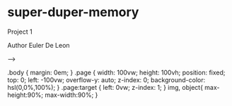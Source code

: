 # super-duper-memory
Project 1

<!DOCTYPE html>
<html>
    <!--The following code is meant for something, I'm not sure yet-->
  
  
  Author
  Euler De Leon

-->

   <head> 
      <title>Hello World</title>  
      <meta name="viewport" content="width=device-width, initial-scale=1">
      <meta name="apple-mobile-web-app-capable" content="yes">
      <link rel="stylesheet" href="w3.css">
      <link rel="stylesheet" href="w3-colors-flat.css">
   </head> 
   
   
   <script> //start of functions and variables
  </script
  
  <style>

.body {
     margin: 0em;
}

  .page {
    width: 100vw;
    height: 100vh;
    position: fixed;
    top: 0;
    left: -100vw;
    overflow-y: auto;
    z-index: 0;
    background-color: hsl(0,0%,100%);
}

  .page:target {
    left: 0vw;
    z-index: 1;
}
  img, object{
    max-height:90%;
            max-width:90%;
}

</style>
  
  <body>
   </body>
   
   </html>
